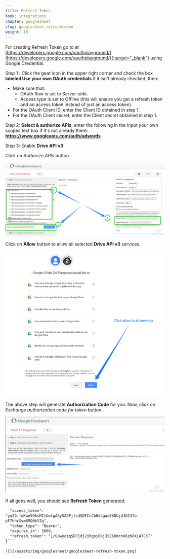 ```yaml
---
title: Refresh Token
book: integrations
chapter: googlesheet
slug: googlesheet-refreshtoken
weight: 10
---
```


For creating Refresh Token go to at [https://developers.google.com/oauthplayground/](https://developers.google.com/oauthplayground/){:target="_blank"} using Google Credential. 

Step 1 : Click the gear icon in the upper right corner and check the box **labeled Use your own OAuth credentials** if it isn't already checked, then:

* Make sure that:
  * OAuth flow is set to Server-side.
  * Access type is set to Offline (this will ensure you get a refresh token and an access token instead of just an access token). 
* For the OAuth Client ID, enter the Client ID obtained in step 1.
* For the OAuth Client secret, enter the Client secret obtained in step 1.

Step 2: **Select & authorize APIs**, enter the following in the Input your own scopes text box if it's not already there:
**https://www.googleapis.com/auth/adwords**

Step 3: Enable **Drive API v3**

Click on *Authorize APIs* button.
  
![](/assets/img/googlesheet/googlesheet-developers-tool.png)

Click on **Allow** button to allow all selected **Drive API v3** services.

![](/assets/img/googlesheet/googlesheet-allowservice.png)

The above step will generate **Authorization Code** for you. Now, click on *Exchange authorization code for token* button.

![](/assets/img/googlesheet/googlesheet-exchange-authorization.png)

If all goes well, you should see **Refresh Token** generated.

```{
  "access_token": "ya29.fwKue996sM2tUwlgASySADFjlsdSDFCcCbHd4gaaEKDUjdJD237o-pF7hhrXvm6MQNbYZq",
  "token_type": "Bearer",
  "expires_in": 3600,
  "refresh_token": "1/GowydzqSDFjdjJjhgoi6kjJSE69mcnO6zK6XiATCKT"
}```

![](/assets/img/googlesheet/googlesheet-refresh-token.png)